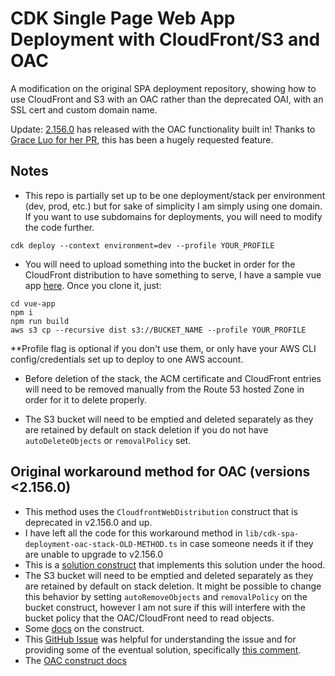 # CDK Single Page Web App Deployment with CloudFront/S3 and OAC
A modification on the original SPA deployment repository, showing how to use CloudFront and S3 with an OAC rather than the deprecated OAI, with an SSL cert and custom domain name.

Update: [2.156.0](https://github.com/aws/aws-cdk/releases/tag/v2.156.0) has released with the OAC functionality built in! Thanks to [Grace Luo for her PR](https://github.com/aws/aws-cdk/pull/31254), this has been a hugely requested feature.

## Notes
* This repo is partially set up to be one deployment/stack per environment (dev, prod, etc.) but for sake of simplicity I am simply using one domain. If you want to use subdomains for deployments, you will need to modify the code further.

`cdk deploy --context environment=dev --profile YOUR_PROFILE`

* You will need to upload something into the bucket in order for the CloudFront distribution to have something to serve, I have a sample vue app [here](https://github.com/Cloudmancermedia/vue-app.git). Once you clone it, just:

`cd vue-app`\
`npm i`\
`npm run build`\
`aws s3 cp --recursive dist s3://BUCKET_NAME --profile YOUR_PROFILE`

**Profile flag is optional if you don't use them, or only have your AWS CLI config/credentials set up to deploy to one AWS account.

* Before deletion of the stack, the ACM certificate and CloudFront entries will need to be removed manually from the Route 53 hosted Zone in order for it to delete properly. 

* The S3 bucket will need to be emptied and deleted separately as they are retained by default on stack deletion if you do not have `autoDeleteObjects` or `removalPolicy` set. 

## Original workaround method for OAC (versions <2.156.0)
* This method uses the `CloudfrontWebDistribution` construct that is deprecated in v2.156.0 and up.
* I have left all the code for this workaround method in `lib/cdk-spa-deployment-oac-stack-OLD-METHOD.ts` in case someone needs it if they are unable to upgrade to v2.156.0
* This is a [solution construct](https://github.com/awslabs/aws-solutions-constructs/blob/main/source/patterns/%40aws-solutions-constructs/aws-cloudfront-s3/lib/index.ts) that implements this solution under the hood.
* The S3 bucket will need to be emptied and deleted separately as they are retained by default on stack deletion. It might be possible to change this behavior by setting `autoRemoveObjects` and `removalPolicy` on the bucket construct, however I am not sure if this will interfere with the bucket policy that the OAC/CloudFront need to read objects.
* Some [docs](https://docs.aws.amazon.com/solutions/latest/constructs/aws-cloudfront-s3.html) on the construct.
* This [GitHub Issue](https://github.com/aws/aws-cdk/issues/21771) was helpful for understanding the issue and for providing some of the eventual solution, specifically [this comment](https://github.com/aws/aws-cdk/issues/21771#issuecomment-1281190832).
* The [OAC construct docs](https://docs.aws.amazon.com/cdk/api/v2/docs/aws-cdk-lib.aws_cloudfront.CfnOriginAccessControl.html)